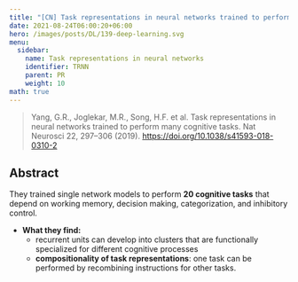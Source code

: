 ```yaml
---
title: "[CN] Task representations in neural networks trained to perform many cognitive tasks"
date: 2021-08-24T06:00:20+06:00
hero: /images/posts/DL/139-deep-learning.svg
menu:
  sidebar:
    name: Task representations in neural networks
    identifier: TRNN
    parent: PR
    weight: 10
math: true
---
```

> Yang, G.R., Joglekar, M.R., Song, H.F. et al. Task representations in neural networks trained to perform many cognitive tasks. Nat Neurosci 22, 297–306 (2019). https://doi.org/10.1038/s41593-018-0310-2

## Abstract
They trained single network models to perform **20 cognitive tasks** that depend on working memory, decision making, categorization, and inhibitory control.
- **What they find:**
  - recurrent units can develop into clusters that are functionally specialized for different cognitive processes
  - **compositionality of task representations**: one task can be performed by recombining instructions for other tasks.